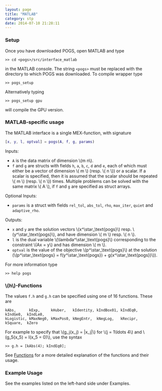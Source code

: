 ```yaml
---
layout: page
title: "MATLAB"
category: stp
date: 2014-07-10 21:28:11
---
```


### Setup

Once you have downloaded POGS, open MATLAB and type

~~~
>> cd <pogs>/src/interface_matlab
~~~

in the MATLAB console. The string `<pogs>` must be replaced with the directory to which POGS was downloaded. To compile wrapper type

~~~
>> pogs_setup
~~~

Alternatively typing 

~~~
>> pogs_setup gpu
~~~

will compile the GPU version.


### MATLAB-specific usage

The MATLAB interface is a single MEX-function, with signature 

~~~ matlab
[x, y, l, optval] = pogs(A, f, g, params)
~~~

Inputs:

  + `A` is the data matrix of dimension \\(m n\\).
  + `f` and `g` are structs with fields `h`, `a`, `b`, `c`, `d` and `e`, each of which must either be a vector of dimension \\( m \\) (resp. \\( n \\)) or a scalar. If a scalar is specified, then it is assumed that the scalar should be repeated \\( m \\) (resp. \\( n \\)) times. Multiple problems can be solved with the same matrix \\( A \\), if `f` and `g` are specified as struct arrays.

Optional Inputs:

  + `params` is a struct with fields `rel_tol`, `abs_tol`, `rho`, `max_iter`, `quiet` and `adaptive_rho`.

Outputs:

  + `x` and `y` are the solution vectors \\(x^\\star\_\\text{pogs}\\) resp. \\(y^\\star\_\\text{pogs}\\), and have dimension \\( m \\) resp. \\( n \\).
  + `l` is the dual variable \\(\\lambda^\\star\_\\text{pogs}\\) corresponding to the constraint \\(Ax = y\\) and has dimension \\( m \\).
  + `optval` is the value of the objective \\(p^\\star\_\\text{pogs}\\) at the solution (\\(p^\\star\_\\text{pogs} = f(y^\\star\_\\text{pogs}) + g(x^\\star\_\\text{pogs})\\)).


For more information type

~~~
>> help pogs
~~~

### \\(h\\)-Functions

The values `f.h` and `g.h` can be specified using one of 16 functions. These are 

~~~
kAbs,      kExp,     kHuber,   kIdentity, kIndBox01, kIndEq0,  kIndGe0,  kIndLe0,
kLogistic, kMaxNeg0, kMaxPos0, kNegEntr,  kNegLog,   kRecipr,  kSquare,  kZero
~~~

For example to specify that \\(g\_j(x\_j) = \|x_j\|\\) for \\(j = 1\\ldots 4\\) and \\(g\_5(x\_5) = I(x\_5 = 0)\\), use the syntax

~~~
>> g.h = [kAbs(4); kIndEq0];
~~~

See [Functions](http://foges.github.io/pogs/ref/functions) for a more detailed explanation of the functions and their usage.

### Example Usage

See the examples listed on the left-hand side under Examples.

